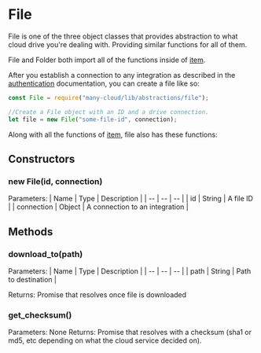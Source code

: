 # File

File is one of the three object classes that provides abstraction to what cloud drive you're dealing with. Providing similar functions for all of them.

File and Folder both import all of the functions inside of [item](item.md).

After you establish a connection to any integration as described in the [authentication](authentication.md) documentation, you can create a file like so:
```js
const File = require("many-cloud/lib/abstractions/file");

//Create a File object with an ID and a drive connection.
let file = new File("some-file-id", connection);
```

Along with all the functions of [item](item.md), file also has these functions:

## Constructors

### new File(id, connection)

Parameters:
| Name | Type | Description |
| -- | -- | -- |
| id | String | A file ID |
| connection | Object | A connection to an integration |

## Methods

### download_to(path)

Parameters:
| Name | Type | Description |
| -- | -- | -- |
| path | String | Path to destination |

Returns: Promise that resolves once file is downloaded

### get_checksum()

Parameters: None
Returns: Promise that resolves with a checksum (sha1 or md5, etc depending on what the cloud service decided on).